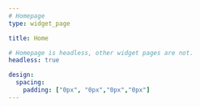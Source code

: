 ```yaml
---
# Homepage
type: widget_page

title: Home

# Homepage is headless, other widget pages are not.
headless: true

design:
  spacing:
    padding: ["0px", "0px","0px","0px"]
---
```


